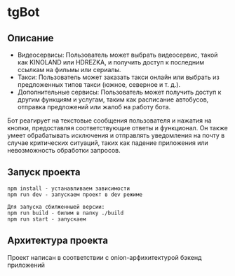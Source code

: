# tgBot

## Описание

- Видеосервисы: Пользователь может выбрать видеосервис, такой как KINOLAND или HDREZKA, и получить доступ к последним ссылкам на фильмы или сериалы.
- Такси: Пользователь может заказать такси онлайн или выбрать из предложенных типов такси (южное, северное и т. д.).
- Дополнительные сервисы: Пользователь может получить доступ к другим функциям и услугам, таким как расписание автобусов, отправка предложений или жалоб на работу бота.

Бот реагирует на текстовые сообщения пользователя и нажатия на кнопки, предоставляя соответствующие ответы и функционал. Он также умеет обрабатывать исключения и отправлять уведомления на почту в случае критических ситуаций, таких как падение приложения или невозможность обработки запросов.

## Запуск проекта

```
npm install - устанавливаем зависимости
npm run dev - запускаем проект в dev режиме

Для запуска сбилженныей версии:
npm run build - билим в папку ./build
npm run start - запускаем
```

## Архитектура проекта

Проект написан в соответствии с onion-арфихитектурой бэкенд приложений


